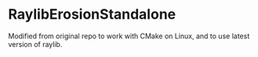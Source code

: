 # RaylibErosionStandalone

Modified from original repo to work with CMake on Linux, and to use latest version of raylib.
